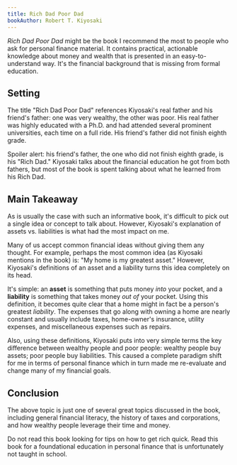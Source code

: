 ```yaml
---
title: Rich Dad Poor Dad
bookAuthor: Robert T. Kiyosaki
---
```


_Rich Dad Poor Dad_ might be the book I recommend the most to people who ask
for personal finance material. It contains practical, actionable knowledge
about money and wealth that is presented in an easy-to-understand way. It's the
financial background that is missing from formal education.

## Setting

The title "Rich Dad Poor Dad" references Kiyosaki's real father and his
friend's father: one was very wealthy, the other was poor. His real father was
highly educated with a Ph.D. and had attended several prominent universities,
each time on a full ride. His friend's father did not finish eighth grade.

Spoiler alert: his friend's father, the one who did not finish eighth grade, is
his "Rich Dad." Kiyosaki talks about the financial education he got from both
fathers, but most of the book is spent talking about what he learned from his
Rich Dad.

## Main Takeaway

As is usually the case with such an informative book, it's difficult to pick
out a single idea or concept to talk about. However, Kiyosaki's explanation of
assets vs. liabilities is what had the most impact on me.

Many of us accept common financial ideas without giving them any thought. For
example, perhaps the most common idea (as Kiyosaki mentions in the book) is:
"My home is my greatest asset." However, Kiyosaki's definitions of an asset and
a liability turns this idea completely on its head.

It's simple: an **asset** is something that puts money _into_ your pocket, and
a **liability** is something that takes money _out of_ your pocket. Using this
definition, it becomes quite clear that a home might in fact be a person's
greatest _liability_. The expenses that go along with owning a home are nearly
constant and usually include taxes, home-owner's insurance, utility expenses,
and miscellaneous expenses such as repairs.

Also, using these definitions, Kiyosaki puts into very simple terms the key
difference between wealthy people and poor people: wealthy people buy assets;
poor people buy liabilities. This caused a complete paradigm shift for me in
terms of personal finance which in turn made me re-evaluate and change many of
my financial goals.

## Conclusion

The above topic is just one of several great topics discussed in the book,
including general financial literacy, the history of taxes and corporations,
and how wealthy people leverage their time and money.

Do not read this book looking for tips on how to get rich quick. Read this book
for a foundational education in personal finance that is unfortunately not
taught in school.
